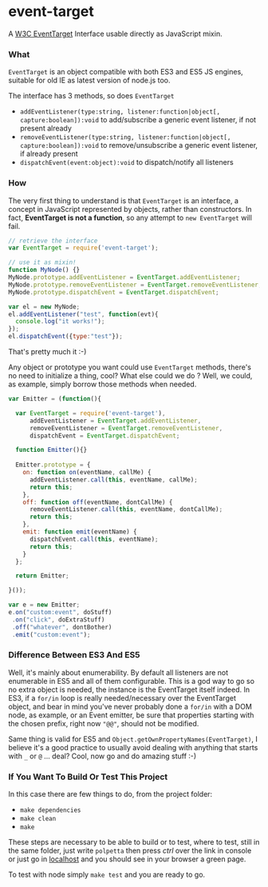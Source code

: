 event-target
============

A [W3C EventTarget](http://www.w3.org/wiki/DOM/domcore/EventTarget) Interface usable directly as JavaScript mixin.

### What
`EventTarget` is an object compatible with both ES3 and ES5 JS engines, suitable for old IE as latest version of node.js too.

The interface has 3 methods, so does `EventTarget`

  * `addEventListener(type:string, listener:function|object[, capture:boolean]):void` to add/subscribe a generic event listener, if not present already
  * `removeEventListener(type:string, listener:function|object[, capture:boolean]):void` to remove/unsubscribe a generic event listener, if already present
  * `dispatchEvent(event:object):void` to dispatch/notify all listeners

### How
The very first thing to understand is that `EventTarget` is an interface, a concept in JavaScript represented by objects, rather than constructors.
In fact, **EventTarget is not a function**, so any attempt to `new EventTarget` will fail.

```JavaScript
// retrieve the interface
var EventTarget = require('event-target');

// use it as mixin!
function MyNode() {}
MyNode.prototype.addEventListener = EventTarget.addEventListener;
MyNode.prototype.removeEventListener = EventTarget.removeEventListener;
MyNode.prototype.dispatchEvent = EventTarget.dispatchEvent;

var el = new MyNode;
el.addEventListener("test", function(evt){
  console.log("it works!");
});
el.dispatchEvent({type:"test"});
```

That's pretty much it :-)

Any object or prototype you want could use `EventTarget` methods, there's no need to initialize a thing, cool? What else could we do ? Well, we could, as example, simply borrow those methods when needed.

```JavaScript
var Emitter = (function(){

  var EventTarget = require('event-target'),
      addEventListener = EventTarget.addEventListener,
      removeEventListener = EventTarget.removeEventListener,
      dispatchEvent = EventTarget.dispatchEvent;

  function Emitter(){}
  
  Emitter.prototype = {
    on: function on(eventName, callMe) {
      addEventListener.call(this, eventName, callMe);
      return this;
    },
    off: function off(eventName, dontCallMe) {
      removeEventListener.call(this, eventName, dontCallMe);
      return this;
    },
    emit: function emit(eventName) {
      dispatchEvent.call(this, eventName);
      return this;
    }
  };

  return Emitter;

}());

var e = new Emitter;
e.on("custom:event", doStuff)
 .on("click", doExtraStuff)
 .off("whatever", dontBother)
 .emit("custom:event");

```

### Difference Between ES3 And ES5
Well, it's mainly about enumerability. By default all listeners are not enumerable in ES5 and all of them configurable. This is a god way to go so no extra object is needed, the instance is the EventTarget itself indeed. In ES3, if a `for/in` loop is really needed/necessary over the EventTarget object, and bear in mind you've never probably done a `for/in` with a DOM node, as example, or an Event emitter, be sure that properties starting with the chosen prefix, right now `"@@"`, should not be modified.

Same thing is valid for ES5 and `Object.getOwnPropertyNames(EventTarget)`, I believe it's a good practice to usually avoid dealing with anything that starts with `_` or `@` ... deal? Cool, now go and do amazing stuff :-)

### If You Want To Build Or Test This Project
In this case there are few things to do, from the project folder:

  * `make dependencies`
  * `make clean`
  * `make`

These steps are necessary to be able to build or to test, where to test, still in the same folder, just write `polpetta` then press *ctrl* over the link in console or just go in [localhost](http://localhost:1337/) and you should see in your browser a green page.

To test with node simply `make test` and you are ready to go.